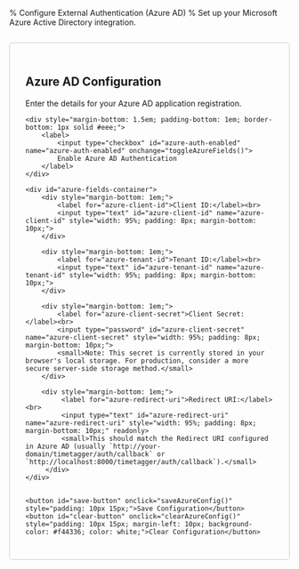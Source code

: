 % Configure External Authentication (Azure AD)
% Set up your Microsoft Azure Active Directory integration.

<div id="config-form" style="padding: 2em; border: 1px solid #ccc; border-radius: 5px; max-width: 600px; margin: 2em auto;">
    <h2>Azure AD Configuration</h2>
    <p>Enter the details for your Azure AD application registration.</p>
    <p id="save-status" style="color: green; font-weight: bold;"></p>

    <div style="margin-bottom: 1.5em; padding-bottom: 1em; border-bottom: 1px solid #eee;">
        <label>
            <input type="checkbox" id="azure-auth-enabled" name="azure-auth-enabled" onchange="toggleAzureFields()">
            Enable Azure AD Authentication
        </label>
    </div>

    <div id="azure-fields-container">
        <div style="margin-bottom: 1em;">
            <label for="azure-client-id">Client ID:</label><br>
            <input type="text" id="azure-client-id" name="azure-client-id" style="width: 95%; padding: 8px; margin-bottom: 10px;">
        </div>

        <div style="margin-bottom: 1em;">
            <label for="azure-tenant-id">Tenant ID:</label><br>
            <input type="text" id="azure-tenant-id" name="azure-tenant-id" style="width: 95%; padding: 8px; margin-bottom: 10px;">
        </div>

        <div style="margin-bottom: 1em;">
            <label for="azure-client-secret">Client Secret:</label><br>
            <input type="password" id="azure-client-secret" name="azure-client-secret" style="width: 95%; padding: 8px; margin-bottom: 10px;">
            <small>Note: This secret is currently stored in your browser's local storage. For production, consider a more secure server-side storage method.</small>
        </div>
        
        <div style="margin-bottom: 1em;">
             <label for="azure-redirect-uri">Redirect URI:</label><br>
             <input type="text" id="azure-redirect-uri" name="azure-redirect-uri" style="width: 95%; padding: 8px; margin-bottom: 10px;" readonly>
             <small>This should match the Redirect URI configured in Azure AD (usually `http://your-domain/timetagger/auth/callback` or `http://localhost:8000/timetagger/auth/callback`).</small>
         </div>
    </div>


    <button id="save-button" onclick="saveAzureConfig()" style="padding: 10px 15px;">Save Configuration</button>
    <button id="clear-button" onclick="clearAzureConfig()" style="padding: 10px 15px; margin-left: 10px; background-color: #f44336; color: white;">Clear Configuration</button>
</div>

<script>
function toggleAzureFields() {
    const isEnabled = document.getElementById('azure-auth-enabled').checked;
    const fieldsContainer = document.getElementById('azure-fields-container');
    const inputs = fieldsContainer.querySelectorAll('input[type="text"], input[type="password"]');
    
    fieldsContainer.style.opacity = isEnabled ? '1' : '0.5';
    inputs.forEach(input => {
        if (input.id !== 'azure-redirect-uri') { // Keep redirect URI always visible but controlled by enabled state
             input.disabled = !isEnabled;
        }
    });
    // Also disable save/clear buttons if not enabled? Or allow saving the disabled state? Let's allow saving.
    // document.getElementById('save-button').disabled = !isEnabled;
    // document.getElementById('clear-button').disabled = !isEnabled; // Keep clear always enabled maybe?
}

function loadAzureConfig() {
    console.log("Loading Azure config from localStorage...");
    const clientId = localStorage.getItem('timetagger_azure_client_id') || '';
    const tenantId = localStorage.getItem('timetagger_azure_tenant_id') || '';
    const clientSecret = localStorage.getItem('timetagger_azure_client_secret') || ''; // Load secret
    const isEnabled = localStorage.getItem('timetagger_azure_auth_enabled') === 'true';
    const redirectUri = `${window.location.origin}/timetagger/auth/callback`; // Construct based on current location


    document.getElementById('azure-auth-enabled').checked = isEnabled;
    document.getElementById('azure-client-id').value = clientId;
    document.getElementById('azure-tenant-id').value = tenantId;
    document.getElementById('azure-client-secret').value = clientSecret; // Set secret field
    document.getElementById('azure-redirect-uri').value = redirectUri;

    console.log("Loaded - Enabled:", isEnabled, "ClientID:", clientId ? '***' : 'Empty', "TenantID:", tenantId ? '***' : 'Empty', "Secret:", clientSecret ? '***' : 'Empty');
    
    toggleAzureFields(); // Apply initial enable/disable state

}

function saveAzureConfig() {
    console.log("Saving Azure config to localStorage...");
    const isEnabled = document.getElementById('azure-auth-enabled').checked;
    const clientId = document.getElementById('azure-client-id').value.trim();
    const tenantId = document.getElementById('azure-tenant-id').value.trim();
    const clientSecret = document.getElementById('azure-client-secret').value.trim(); // Get secret
    const redirectUri = document.getElementById('azure-redirect-uri').value.trim(); // Get redirect URI (though it's readonly now)


    localStorage.setItem('timetagger_azure_auth_enabled', isEnabled);
    localStorage.setItem('timetagger_azure_client_id', clientId);
    localStorage.setItem('timetagger_azure_tenant_id', tenantId);
    localStorage.setItem('timetagger_azure_client_secret', clientSecret); // Save secret
    // Redirect URI is determined dynamically, but we could save it if needed:
    // localStorage.setItem('timetagger_azure_redirect_uri', redirectUri); 


    console.log("Saved - Enabled:", isEnabled, "ClientID:", clientId ? '***' : 'Empty', "TenantID:", tenantId ? '***' : 'Empty', "Secret:", clientSecret ? '***' : 'Empty');

    
    const statusElement = document.getElementById('save-status');
    statusElement.textContent = 'Configuration saved successfully!';
    setTimeout(() => { statusElement.textContent = ''; }, 3000); // Clear message after 3 seconds
    
    // Optionally, update window variables if the main app uses them directly
     window.AZURE_CLIENT_ID = clientId;
     window.AZURE_TENANT_ID = tenantId;
     window.AZURE_CLIENT_SECRET = clientSecret;
     window.AZURE_REDIRECT_URI = redirectUri;
     // We don't have a global window variable for enabled state, JS on login page will read directly from localStorage

}

function clearAzureConfig() {
     console.log("Clearing Azure config from localStorage...");
     if (confirm("Are you sure you want to clear the Azure AD configuration and disable it?")) {
         localStorage.removeItem('timetagger_azure_auth_enabled');
         localStorage.removeItem('timetagger_azure_client_id');
         localStorage.removeItem('timetagger_azure_tenant_id');
         localStorage.removeItem('timetagger_azure_client_secret');
         // localStorage.removeItem('timetagger_azure_redirect_uri');
         
         // Clear input fields and checkbox
         document.getElementById('azure-auth-enabled').checked = false;
         document.getElementById('azure-client-id').value = '';
         document.getElementById('azure-tenant-id').value = '';
         document.getElementById('azure-client-secret').value = '';
         
         const statusElement = document.getElementById('save-status');
         statusElement.textContent = 'Configuration cleared and Azure AD auth disabled!';
          setTimeout(() => { statusElement.textContent = ''; }, 3000);
          
         // Clear window variables
          window.AZURE_CLIENT_ID = '';
          window.AZURE_TENANT_ID = '';
          window.AZURE_CLIENT_SECRET = '';
          // Keep redirect URI as it's based on current host

         toggleAzureFields(); // Update field states
     }
 }


// Load existing config when the page loads
window.addEventListener('load', loadAzureConfig);
</script> 